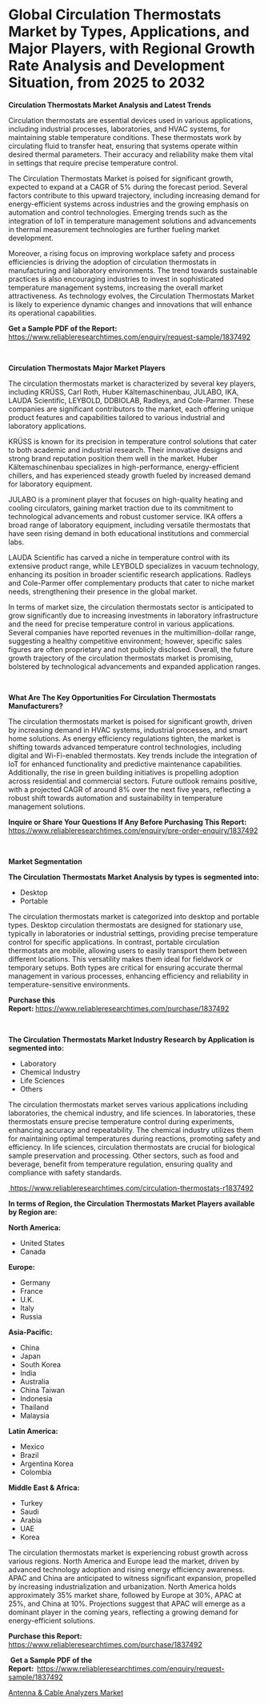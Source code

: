 <p><h1>Global Circulation Thermostats Market by Types, Applications, and Major Players, with Regional Growth Rate Analysis and Development Situation, from 2025 to 2032</h1></p><p><strong>Circulation Thermostats Market Analysis and Latest Trends</strong></p>
<p><p>Circulation thermostats are essential devices used in various applications, including industrial processes, laboratories, and HVAC systems, for maintaining stable temperature conditions. These thermostats work by circulating fluid to transfer heat, ensuring that systems operate within desired thermal parameters. Their accuracy and reliability make them vital in settings that require precise temperature control.</p><p>The Circulation Thermostats Market is poised for significant growth, expected to expand at a CAGR of 5% during the forecast period. Several factors contribute to this upward trajectory, including increasing demand for energy-efficient systems across industries and the growing emphasis on automation and control technologies. Emerging trends such as the integration of IoT in temperature management solutions and advancements in thermal measurement technologies are further fueling market development.</p><p>Moreover, a rising focus on improving workplace safety and process efficiencies is driving the adoption of circulation thermostats in manufacturing and laboratory environments. The trend towards sustainable practices is also encouraging industries to invest in sophisticated temperature management systems, increasing the overall market attractiveness. As technology evolves, the Circulation Thermostats Market is likely to experience dynamic changes and innovations that will enhance its operational capabilities.</p></p>
<p><strong>Get a Sample PDF of the Report:&nbsp;</strong> <a href="https://www.reliableresearchtimes.com/enquiry/request-sample/1837492?utm_campaign=2232&utm_medium=2&utm_source=Github&utm_content=ia&utm_term=12042025&utm_id=circulation-thermostats">https://www.reliableresearchtimes.com/enquiry/request-sample/1837492</a></p>
<p>&nbsp;</p>
<p><strong>Circulation Thermostats Major Market Players</strong></p>
<p><p>The circulation thermostats market is characterized by several key players, including KRÜSS, Carl Roth, Huber Kältemaschinenbau, JULABO, IKA, LAUDA Scientific, LEYBOLD, DDBIOLAB, Radleys, and Cole-Parmer. These companies are significant contributors to the market, each offering unique product features and capabilities tailored to various industrial and laboratory applications.</p><p>KRÜSS is known for its precision in temperature control solutions that cater to both academic and industrial research. Their innovative designs and strong brand reputation position them well in the market. Huber Kältemaschinenbau specializes in high-performance, energy-efficient chillers, and has experienced steady growth fueled by increased demand for laboratory equipment.</p><p>JULABO is a prominent player that focuses on high-quality heating and cooling circulators, gaining market traction due to its commitment to technological advancements and robust customer service. IKA offers a broad range of laboratory equipment, including versatile thermostats that have seen rising demand in both educational institutions and commercial labs.</p><p>LAUDA Scientific has carved a niche in temperature control with its extensive product range, while LEYBOLD specializes in vacuum technology, enhancing its position in broader scientific research applications. Radleys and Cole-Parmer offer complementary products that cater to niche market needs, strengthening their presence in the global market.</p><p>In terms of market size, the circulation thermostats sector is anticipated to grow significantly due to increasing investments in laboratory infrastructure and the need for precise temperature control in various applications. Several companies have reported revenues in the multimillion-dollar range, suggesting a healthy competitive environment; however, specific sales figures are often proprietary and not publicly disclosed. Overall, the future growth trajectory of the circulation thermostats market is promising, bolstered by technological advancements and expanded application ranges.</p></p>
<p>&nbsp;</p>
<p><strong>What Are The Key Opportunities For Circulation Thermostats Manufacturers?</strong></p>
<p><p>The circulation thermostats market is poised for significant growth, driven by increasing demand in HVAC systems, industrial processes, and smart home solutions. As energy efficiency regulations tighten, the market is shifting towards advanced temperature control technologies, including digital and Wi-Fi-enabled thermostats. Key trends include the integration of IoT for enhanced functionality and predictive maintenance capabilities. Additionally, the rise in green building initiatives is propelling adoption across residential and commercial sectors. Future outlook remains positive, with a projected CAGR of around 8% over the next five years, reflecting a robust shift towards automation and sustainability in temperature management solutions.</p></p>
<p><strong>Inquire or Share Your Questions If Any Before Purchasing This Report:</strong> <a href="https://www.reliableresearchtimes.com/enquiry/pre-order-enquiry/1837492?utm_campaign=2232&utm_medium=2&utm_source=Github&utm_content=ia&utm_term=12042025&utm_id=circulation-thermostats">https://www.reliableresearchtimes.com/enquiry/pre-order-enquiry/1837492</a></p>
<p>&nbsp;</p>
<p><strong>Market Segmentation</strong></p>
<p><strong>The Circulation Thermostats Market Analysis by types is segmented into:</strong></p>
<p><ul><li>Desktop</li><li>Portable</li></ul></p>
<p><p>The circulation thermostats market is categorized into desktop and portable types. Desktop circulation thermostats are designed for stationary use, typically in laboratories or industrial settings, providing precise temperature control for specific applications. In contrast, portable circulation thermostats are mobile, allowing users to easily transport them between different locations. This versatility makes them ideal for fieldwork or temporary setups. Both types are critical for ensuring accurate thermal management in various processes, enhancing efficiency and reliability in temperature-sensitive environments.</p></p>
<p><strong>Purchase this Report:&nbsp;</strong><a href="https://www.reliableresearchtimes.com/purchase/1837492?utm_campaign=2232&utm_medium=2&utm_source=Github&utm_content=ia&utm_term=12042025&utm_id=circulation-thermostats">https://www.reliableresearchtimes.com/purchase/1837492</a></p>
<p>&nbsp;</p>
<p><strong>The Circulation Thermostats Market Industry Research by Application is segmented into:</strong></p>
<p><ul><li>Laboratory</li><li>Chemical Industry</li><li>Life Sciences</li><li>Others</li></ul></p>
<p><p>The circulation thermostats market serves various applications including laboratories, the chemical industry, and life sciences. In laboratories, these thermostats ensure precise temperature control during experiments, enhancing accuracy and repeatability. The chemical industry utilizes them for maintaining optimal temperatures during reactions, promoting safety and efficiency. In life sciences, circulation thermostats are crucial for biological sample preservation and processing. Other sectors, such as food and beverage, benefit from temperature regulation, ensuring quality and compliance with safety standards.</p></p>
<p><a href="https://www.reliableresearchtimes.com/circulation-thermostats-r1837492?utm_campaign=2232&utm_medium=2&utm_source=Github&utm_content=ia&utm_term=12042025&utm_id=circulation-thermostats">&nbsp;https://www.reliableresearchtimes.com/circulation-thermostats-r1837492</a></p>
<p><strong>In terms of Region, the Circulation Thermostats Market Players available by Region are:</strong></p>
<p>
    <p> <strong> North America: </strong>
        <ul>
            <li>United States</li>
            <li>Canada</li>
        </ul>
        </p> 
    <p> <strong> Europe: </strong>
        <ul>
            <li>Germany</li>
            <li>France</li>
            <li>U.K.</li>
            <li>Italy</li>
            <li>Russia</li>
        </ul>
        </p> 
    <p> <strong> Asia-Pacific: </strong>
        <ul>
            <li>China</li>
            <li>Japan</li>
            <li>South Korea</li>
            <li>India</li>
            <li>Australia</li>
            <li>China Taiwan</li>
            <li>Indonesia</li>
            <li>Thailand</li>
            <li>Malaysia</li>
        </ul>
        </p> 
    <p> <strong> Latin America: </strong>
        <ul>
            <li>Mexico</li>
            <li>Brazil</li>
            <li>Argentina Korea</li>
            <li>Colombia</li>
        </ul>
        </p> 
    <p> <strong> Middle East & Africa: </strong>
        <ul>
            <li>Turkey</li>
            <li>Saudi</li>
            <li>Arabia</li>
            <li>UAE</li>
            <li>Korea</li>
        </ul>
    </p>
    </p>
<p><p>The circulation thermostats market is experiencing robust growth across various regions. North America and Europe lead the market, driven by advanced technology adoption and rising energy efficiency awareness. APAC and China are anticipated to witness significant expansion, propelled by increasing industrialization and urbanization. North America holds approximately 35% market share, followed by Europe at 30%, APAC at 25%, and China at 10%. Projections suggest that APAC will emerge as a dominant player in the coming years, reflecting a growing demand for energy-efficient solutions.</p></p>
<p><strong>Purchase this Report: </strong><a href="https://www.reliableresearchtimes.com/purchase/1837492?utm_campaign=2232&utm_medium=2&utm_source=Github&utm_content=ia&utm_term=12042025&utm_id=circulation-thermostats">https://www.reliableresearchtimes.com/purchase/1837492</a></p>
<p>&nbsp;<strong>Get a Sample PDF of the Report:&nbsp;&nbsp;</strong><a href="https://www.reliableresearchtimes.com/enquiry/request-sample/1837492?utm_campaign=2232&utm_medium=2&utm_source=Github&utm_content=ia&utm_term=12042025&utm_id=circulation-thermostats">https://www.reliableresearchtimes.com/enquiry/request-sample/1837492</a></p>
<p><strong></strong></p>
<p><p><a href="https://github.com/voigttyagi/Market-Research-Report-List-1/blob/main/antenna-cable-analyzers-market.md?utm_campaign=2232&utm_medium=2&utm_source=Github&utm_content=ia&utm_term=12042025&utm_id=circulation-thermostats">Antenna & Cable Analyzers Market</a></p></p>